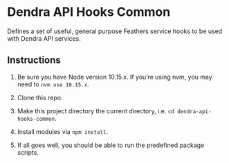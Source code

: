 # Dendra API Hooks Common

Defines a set of useful, general purpose Feathers service hooks to be used with Dendra API services.

## Instructions

1. Be sure you have Node version 10.15.x. If you’re using nvm, you may need to `nvm use 10.15.x`.

2. Clone this repo.

3. Make this project directory the current directory, i.e. `cd dendra-api-hooks-common`.

4. Install modules via `npm install`.

5. If all goes well, you should be able to run the predefined package scripts.
